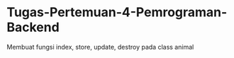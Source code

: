 # Tugas-Pertemuan-4-Pemrograman-Backend
Membuat fungsi index, store, update, destroy pada class animal
